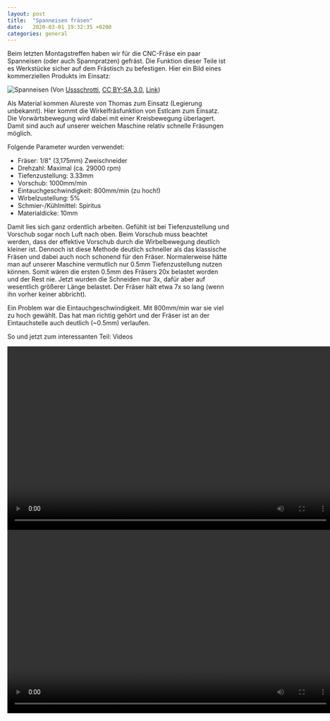 ```yaml
---
layout: post
title:  "Spanneisen fräsen"
date:   2020-03-01 19:32:35 +0200
categories: general 
---
```

Beim letzten Montagstreffen haben wir für die CNC-Fräse ein paar Spanneisen (oder auch Spannpratzen) gefräst. Die Funktion dieser Teile ist es Werkstücke sicher auf dem Frästisch zu befestigen. Hier ein Bild eines kommerziellen Produkts im Einsatz:

![Spanneisen](https://upload.wikimedia.org/wikipedia/commons/thumb/2/27/Spanneisen.jpg/1200px-Spanneisen.jpg) (Von <a href="//commons.wikimedia.org/wiki/User:Ussschrotti" title="User:Ussschrotti">Ussschrotti</a>, <a href="http://creativecommons.org/licenses/by-sa/3.0/" title="Creative Commons Attribution-Share Alike 3.0">CC BY-SA 3.0</a>, <a href="https://commons.wikimedia.org/w/index.php?curid=1372027">Link</a>)

Als Material kommen Alureste von Thomas zum Einsatz (Legierung unbekannt). Hier kommt die Wirkelfräsfunktion von Estlcam zum Einsatz. Die Vorwärtsbewegung wird dabei mit einer Kreisbewegung überlagert. Damit sind auch auf unserer weichen Maschine relativ schnelle Fräsungen möglich. 

Folgende Parameter wurden verwendet:
* Fräser: 1/8" (3,175mm) Zweischneider
* Drehzahl: Maximal (ca. 29000 rpm)
* Tiefenzustellung: 3.33mm
* Vorschub: 1000mm/min
* Eintauchgeschwindigkeit: 800mm/min (zu hoch!)
* Wirbelzustellung: 5%
* Schmier-/Kühlmittel: Spiritus
* Materialdicke: 10mm

Damit lies sich ganz ordentlich arbeiten. Gefühlt ist bei Tiefenzustellung und Vorschub sogar noch Luft nach oben. Beim Vorschub muss beachtet werden, dass der effektive Vorschub durch die Wirbelbewegung deutlich kleiner ist. Dennoch ist diese Methode deutlich schneller als das klassische Fräsen und dabei auch noch schonend für den Fräser. Normalerweise hätte man auf unserer Maschine vermutlich nur 0.5mm Tiefenzustellung nutzen können. Somit wären die ersten 0.5mm des Fräsers 20x belastet worden und der Rest nie. Jetzt wurden die Schneiden nur 3x, dafür aber auf wesentlich größerer Länge belastet. Der Fräser hält etwa 7x so lang (wenn ihn vorher keiner abbricht). 

Ein Problem war die Eintauchgeschwindigkeit. Mit 800mm/min war sie viel zu hoch gewählt. Das hat man richtig gehört und der Fräser ist an der Eintauchstelle auch deutlich (~0.5mm) verlaufen.

So und jetzt zum interessanten Teil: Videos

 <video width="740" height="416" controls>
  <source src="/assets/spanneisen1.webm" type="video/webm">
Your browser does not support the video tag.
</video> 

 <video width="740" height="416" controls>
  <source src="/assets/spanneisen2.webm" type="video/webm">
Your browser does not support the video tag.
</video> 
